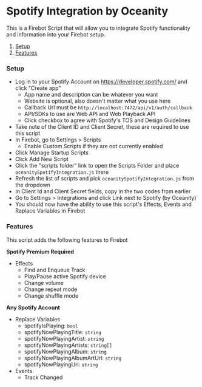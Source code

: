 # Spotify Integration by Oceanity

This is a Firebot Script that will allow you to integrate Spotify functionality and information into your Firebot setup.

1. [Setup](#Setup)
2. [Features](#Features)

<div id="Setup" />

### Setup

- Log in to your Spotify Account on https://developer.spotify.com/ and click "Create app"
  - App name and description can be whatever you want
  - Website is optional, also doesn't matter what you use here
  - Callback Url must be `http://localhost:7472/api/v1/auth/callback`
  - API/SDKs to use are Web API and Web Playback API
  - Click checkbox to agree with Spotify's TOS and Design Guidelines
- Take note of the Client ID and Client Secret, these are required to use this script
- In Firebot, go to Settings > Scripts
  - Enable Custom Scripts if they are not currently enabled
- Click Manage Startup Scripts
- Click Add New Script
- Click the "scripts folder" link to open the Scripts Folder and place `oceanitySpotifyIntegration.js` there
- Refresh the list of scripts and pick `oceanitySpotifyIntegration.js` from the dropdown
- In Client Id and Client Secret fields, copy in the two codes from earlier
- Go to Settings > Integrations and click Link next to Spotify (by Oceanity)
- You should now have the ability to use this script's Effects, Events and Replace Variables in Firebot

<div id="Features" />

### Features

This script adds the following features to Firebot

**Spotify Premium Required**

- Effects
  - Find and Enqueue Track
  - Play/Pause active Spotify device
  - Change volume
  - Change repeat mode
  - Change shuffle mode

**Any Spotify Account**

- Replace Variables
  - spotifyIsPlaying: `bool`
  - spotifyNowPlayingTitle: `string`
  - spotifyNowPlayingArtist: `string`
  - spotifyNowPlayingArtists: `string[]`
  - spotifyNowPlayingAlbum: `string`
  - spotifyNowPlayingAlbumArtUrl: `string`
  - spotifyNowPlayingUrl: `string`
- Events
  - Track Changed
